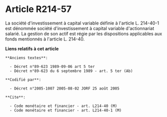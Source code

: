 # Article R214-57

La société d'investissement à capital variable définie à l'article L. 214-40-1 est dénommée société d'investissement à
capital variable d'actionnariat salarié. La gestion de son actif est régie par les dispositions applicables aux fonds
mentionnés à l'article L. 214-40.

**Liens relatifs à cet article**

	**Anciens textes**:

	  - Décret n°89-623 1989-09-06 art 5 ter
	  - Décret n°89-623 du 6 septembre 1989 - art. 5 ter (Ab)

	**Codifié par**:

	  - Décret n°2005-1007 2005-08-02 JORF 25 août 2005

	**Cite**:

	  - Code monétaire et financier - art. L214-40 (M)
	  - Code monétaire et financier - art. L214-40-1 (M)
